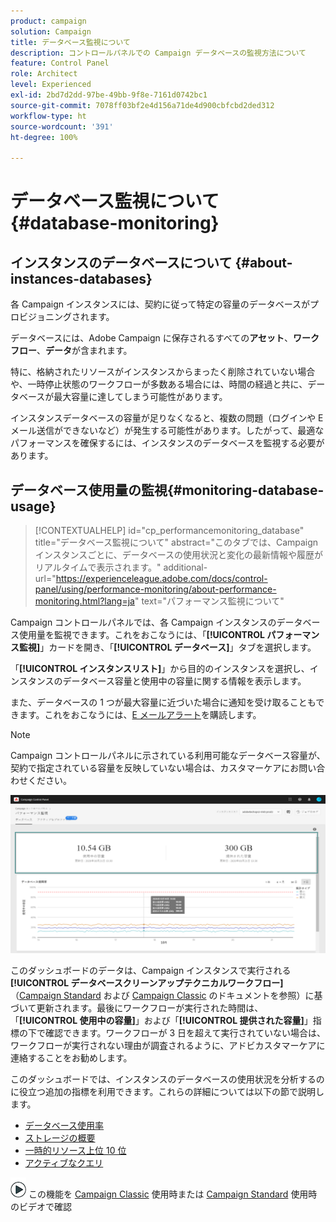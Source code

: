 ```yaml
---
product: campaign
solution: Campaign
title: データベース監視について
description: コントロールパネルでの Campaign データベースの監視方法について
feature: Control Panel
role: Architect
level: Experienced
exl-id: 2bd7d2dd-97be-49bb-9f8e-7161d0742bc1
source-git-commit: 7078ff03bf2e4d156a71de4d900cbfcbd2ded312
workflow-type: ht
source-wordcount: '391'
ht-degree: 100%

---
```


# データベース監視について {#database-monitoring}

## インスタンスのデータベースについて {#about-instances-databases}

各 Campaign インスタンスには、契約に従って特定の容量のデータベースがプロビジョニングされます。

データベースには、Adobe Campaign に保存されるすべての&#x200B;**アセット**、**ワークフロー**、**データ**&#x200B;が含まれます。

特に、格納されたリソースがインスタンスからまったく削除されていない場合や、一時停止状態のワークフローが多数ある場合には、時間の経過と共に、データベースが最大容量に達してしまう可能性があります。

インスタンスデータベースの容量が足りなくなると、複数の問題（ログインや E メール送信ができないなど）が発生する可能性があります。したがって、最適なパフォーマンスを確保するには、インスタンスのデータベースを監視する必要があります。

## データベース使用量の監視{#monitoring-database-usage}

>[!CONTEXTUALHELP]
>id="cp_performancemonitoring_database"
>title="データベース監視について"
>abstract="このタブでは、Campaign インスタンスごとに、データベースの使用状況と変化の最新情報や履歴がリアルタイムで表示されます。"
>additional-url="https://experienceleague.adobe.com/docs/control-panel/using/performance-monitoring/about-performance-monitoring.html?lang=ja" text="パフォーマンス監視について"

Campaign コントロールパネルでは、各 Campaign インスタンスのデータベース使用量を監視できます。これをおこなうには、「**[!UICONTROL パフォーマンス監視]**」カードを開き、「**[!UICONTROL データベース]**」タブを選択します。

「**[!UICONTROL インスタンスリスト]**」から目的のインスタンスを選択し、インスタンスのデータベース容量と使用中の容量に関する情報を表示します。

また、データベースの 1 つが最大容量に近づいた場合に通知を受け取ることもできます。これをおこなうには、[E メールアラート](../../performance-monitoring/using/email-alerting.md)を購読します。

>[!NOTE]
>
>Campaign コントロールパネルに示されている利用可能なデータベース容量が、契約で指定されている容量を反映していない場合は、カスタマーケアにお問い合わせください。

![](assets/databases_dashboard.png)

このダッシュボードのデータは、Campaign インスタンスで実行される&#x200B;**[!UICONTROL データベースクリーンアップテクニカルワークフロー]**（[Campaign Standard](https://experienceleague.adobe.com/docs/campaign-standard/using/administrating/application-settings/technical-workflows.html?lang=ja#list-of-technical-workflows) および [Campaign Classic](https://experienceleague.adobe.com/docs/campaign-classic/using/monitoring-campaign-classic/data-processing/database-cleanup-workflow.html?lang=ja) のドキュメントを参照）に基づいて更新されます。最後にワークフローが実行された時間は、「**[!UICONTROL 使用中の容量]**」および「**[!UICONTROL 提供された容量]**」指標の下で確認できます。ワークフローが 3 日を超えて実行されていない場合は、ワークフローが実行されない理由が調査されるように、アドビカスタマーケアに連絡することをお勧めします。

このダッシュボードでは、インスタンスのデータベースの使用状況を分析するのに役立つ追加の指標を利用できます。これらの詳細については以下の節で説明します。

* [データベース使用率](../../performance-monitoring/using/database-utilization.md)
* [ストレージの概要](../../performance-monitoring/using/database-storage-overview.md)
* [一時的リソース上位 10 位](../../performance-monitoring/using/database-top-ten-resources.md)
* [アクティブなクエリ](../../performance-monitoring/using/database-active-queries.md)

![](assets/do-not-localize/how-to-video.png) この機能を [Campaign Classic](https://experienceleague.adobe.com/docs/campaign-classic-learn/control-panel/performance-monitoring/monitoring-databases.html?lang=ja#performance-monitoring) 使用時または [Campaign Standard](https://experienceleague.adobe.com/docs/campaign-standard-learn/control-panel/performance-monitoring/monitoring-databases.html?lang=ja#performance-monitoring) 使用時のビデオで確認
